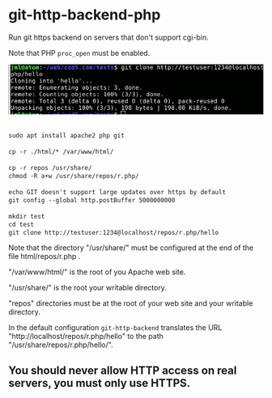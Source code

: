 # git-http-backend-php

Run git https  backend on servers that don't support cgi-bin. 

Note that PHP ``proc_open`` must be enabled.

![](git.gif)

```

sudo apt install apache2 php git

cp -r ./html/* /var/www/html/
 
cp -r repos /usr/share/
chmod -R a+w /usr/share/repos/r.php/

echo GIT doesn't support large updates over https by default
git config --global http.postBuffer 5000000000

mkdir test
cd test
git clone http://testuser:1234@localhost/repos/r.php/hello

```

Note that the directory "/usr/share/" must be configured at the end of  the file html/repos/r.php .


"/var/www/html/" is the root of you Apache web site.


"/usr/share/" is the root your writable directory.


"repos" directories must be at the root of your web site and your writable directory.


In the default configuration ``git-http-backend`` translates the URL "http://localhost/repos/r.php/hello" to the path "/usr/share/repos/r.php/hello/".


## You should never allow HTTP access on real servers, you must only use HTTPS.

